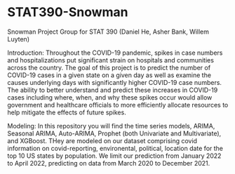 # STAT390-Snowman
Snowman Project Group for STAT 390 (Daniel He, Asher Bank, Willem Luyten)

Introduction:
Throughout the COVID-19 pandemic, spikes in case numbers and hospitalizations put significant strain on hospitals and communities across the country. The goal of this project is to predict the number of COVID-19 cases in a given state on a given day as well as examine the causes underlying days with significantly higher COVID-19 case numbers. The ability to better understand and predict these increases in COVID-19 cases including where, when, and why these spikes occur would allow government and healthcare officials to more efficiently allocate resources to help mitigate the effects of future spikes.

Modeling: 
In this repository you will find the time series models, ARIMA, Seasonal ARIMA, Auto-ARIMA, Prophet (both Univariate and Multivariate), and XGBoost. THey are modeled on our dataset comprising covid information on covid-reporting, environental, political, location date for the top 10 US states by population. We limit our prediction from January 2022 to April 2022, predicting on data from March 2020 to December 2021. 
